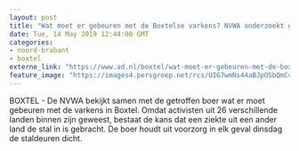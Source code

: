 ```yaml
---
layout: post
title: "Wat moet er gebeuren met de Boxtelse varkens? NVWA onderzoekt gevaar op ziektes, boer houdt stal voorlopig dicht"
date: Tue, 14 May 2019 12:44:00 GMT
categories: 
- noord-brabant 
- boxtel 
externe_link: "https://www.ad.nl/boxtel/wat-moet-er-gebeuren-met-de-boxtelse-varkens-nvwa-onderzoekt-gevaar-op-ziektes-boer-houdt-stal-voorlopig-dicht~a3cb1793/"
feature_image: "https://images4.persgroep.net/rcs/UIG7wmNs44aBJpOSbQmCcX7MGrs/diocontent/148268365/_fitwidth/400/?appId=21791a8992982cd8da851550a453bd7f&quality=0.7"
---
```


BOXTEL - De NVWA bekijkt samen met de getroffen boer wat er moet gebeuren met de varkens in Boxtel. Omdat activisten uit 26 verschillende landen binnen zijn geweest, bestaat de kans dat een ziekte uit een ander land de stal in is gebracht. De boer houdt uit voorzorg in elk geval dinsdag de staldeuren dicht.
